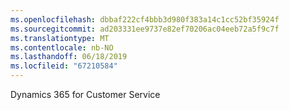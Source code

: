 ```yaml
---
ms.openlocfilehash: dbbaf222cf4bbb3d980f383a14c1cc52bf35924f
ms.sourcegitcommit: ad203331ee9737e82ef70206ac04eeb72a5f9c7f
ms.translationtype: MT
ms.contentlocale: nb-NO
ms.lasthandoff: 06/18/2019
ms.locfileid: "67210584"
---
```

Dynamics 365 for Customer Service